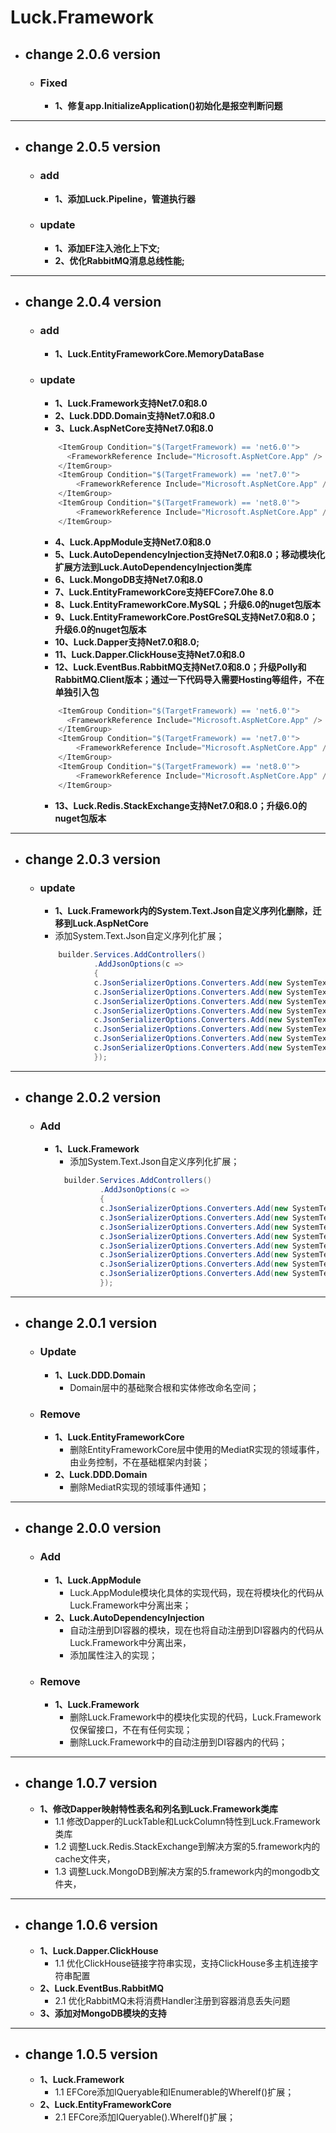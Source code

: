 # Luck.Framework
+ ## change 2.0.6 version
    + ### Fixed
      + **1、修复app.InitializeApplication()初始化是报空判断问题**
---
+ ## change 2.0.5 version
    + ### add
        + **1、添加Luck.Pipeline，管道执行器**
    + ### update
        + **1、添加EF注入池化上下文;**
        + **2、优化RabbitMQ消息总线性能;**
---
+ ## change 2.0.4 version 
  + ### add
    + **1、Luck.EntityFrameworkCore.MemoryDataBase**
  + ### update
    + **1、Luck.Framework支持Net7.0和8.0**
    + **2、Luck.DDD.Domain支持Net7.0和8.0**
    + **3、Luck.AspNetCore支持Net7.0和8.0**
    ```c#
        <ItemGroup Condition="$(TargetFramework) == 'net6.0'">
          <FrameworkReference Include="Microsoft.AspNetCore.App" />
        </ItemGroup>
        <ItemGroup Condition="$(TargetFramework) == 'net7.0'">
            <FrameworkReference Include="Microsoft.AspNetCore.App" />
        </ItemGroup>
        <ItemGroup Condition="$(TargetFramework) == 'net8.0'">
            <FrameworkReference Include="Microsoft.AspNetCore.App" />
        </ItemGroup>
      ```
    + **4、Luck.AppModule支持Net7.0和8.0**
    + **5、Luck.AutoDependencyInjection支持Net7.0和8.0；移动模块化扩展方法到Luck.AutoDependencyInjection类库**
    + **6、Luck.MongoDB支持Net7.0和8.0**
    + **7、Luck.EntityFrameworkCore支持EFCore7.0he 8.0**
    + **8、Luck.EntityFrameworkCore.MySQL；升级6.0的nuget包版本**
    + **9、Luck.EntityFrameworkCore.PostGreSQL支持Net7.0和8.0；升级6.0的nuget包版本**
    + **10、Luck.Dapper支持Net7.0和8.0;**
    + **11、Luck.Dapper.ClickHouse支持Net7.0和8.0**
    + **12、Luck.EventBus.RabbitMQ支持Net7.0和8.0；升级Polly和RabbitMQ.Client版本；通过一下代码导入需要Hosting等组件，不在单独引入包**
    ```c#
        <ItemGroup Condition="$(TargetFramework) == 'net6.0'">
          <FrameworkReference Include="Microsoft.AspNetCore.App" />
        </ItemGroup>
        <ItemGroup Condition="$(TargetFramework) == 'net7.0'">
            <FrameworkReference Include="Microsoft.AspNetCore.App" />
        </ItemGroup>
        <ItemGroup Condition="$(TargetFramework) == 'net8.0'">
            <FrameworkReference Include="Microsoft.AspNetCore.App" />
        </ItemGroup>
      ```
    + **13、Luck.Redis.StackExchange支持Net7.0和8.0；升级6.0的nuget包版本**
---
+ ## change 2.0.3 version
  + ### update
    + **1、Luck.Framework内的System.Text.Json自定义序列化删除，迁移到Luck.AspNetCore**
    + 添加System.Text.Json自定义序列化扩展；
    ```c#
        builder.Services.AddControllers()
                .AddJsonOptions(c =>
                {
                c.JsonSerializerOptions.Converters.Add(new SystemTextJsonConvert.TimeOnlyJsonConverter());
                c.JsonSerializerOptions.Converters.Add(new SystemTextJsonConvert.DateOnlyJsonConverter());
                c.JsonSerializerOptions.Converters.Add(new SystemTextJsonConvert.TimeOnlyNullJsonConverter());
                c.JsonSerializerOptions.Converters.Add(new SystemTextJsonConvert.DateOnlyNullJsonConverter());
                c.JsonSerializerOptions.Converters.Add(new SystemTextJsonConvert.DateTimeConverter());
                c.JsonSerializerOptions.Converters.Add(new SystemTextJsonConvert.DateTimeNullConverter());  
                c.JsonSerializerOptions.Converters.Add(new SystemTextJsonConvert.DateTimeOffsetConverter());
                c.JsonSerializerOptions.Converters.Add(new SystemTextJsonConvert.DateTimeOffsetNullConverter());
                });
      ```
---
+ ## change 2.0.2 version
  + ### Add
    + **1、Luck.Framework**
      + 添加System.Text.Json自定义序列化扩展；
      ```c#
        builder.Services.AddControllers()
                .AddJsonOptions(c =>
                {
                c.JsonSerializerOptions.Converters.Add(new SystemTextJsonConvert.TimeOnlyJsonConverter());
                c.JsonSerializerOptions.Converters.Add(new SystemTextJsonConvert.DateOnlyJsonConverter());
                c.JsonSerializerOptions.Converters.Add(new SystemTextJsonConvert.TimeOnlyNullJsonConverter());
                c.JsonSerializerOptions.Converters.Add(new SystemTextJsonConvert.DateOnlyNullJsonConverter());
                c.JsonSerializerOptions.Converters.Add(new SystemTextJsonConvert.DateTimeConverter());
                c.JsonSerializerOptions.Converters.Add(new SystemTextJsonConvert.DateTimeNullConverter());  
                c.JsonSerializerOptions.Converters.Add(new SystemTextJsonConvert.DateTimeOffsetConverter());
                c.JsonSerializerOptions.Converters.Add(new SystemTextJsonConvert.DateTimeOffsetNullConverter());
                });
      ```
---
+ ## change 2.0.1 version
  + ### Update
    + **1、Luck.DDD.Domain**
      + Domain层中的基础聚合根和实体修改命名空间；
  + ### Remove
    + **1、Luck.EntityFrameworkCore**
      + 删除EntityFrameworkCore层中使用的MediatR实现的领域事件，由业务控制，不在基础框架内封装；
    + **2、Luck.DDD.Domain**
      + 删除MediatR实现的领域事件通知；
---
+ ## change 2.0.0 version
  + ### Add 
    + **1、Luck.AppModule**
      + Luck.AppModule模块化具体的实现代码，现在将模块化的代码从Luck.Framework中分离出来；
    + **2、Luck.AutoDependencyInjection**
      + 自动注册到DI容器的模块，现在也将自动注册到DI容器内的代码从Luck.Framework中分离出来，
      + 添加属性注入的实现；
  + ### Remove
    + **1、Luck.Framework**
      + 删除Luck.Framework中的模块化实现的代码，Luck.Framework仅保留接口，不在有任何实现；
      + 删除Luck.Framework中的自动注册到DI容器内的代码；
---
+ ## change 1.0.7 version
  + **1、修改Dapper映射特性表名和列名到Luck.Framework类库**
    + 1.1 修改Dapper的LuckTable和LuckColumn特性到Luck.Framework类库
    + 1.2 调整Luck.Redis.StackExchange到解决方案的5.framework内的cache文件夹，
    + 1.3 调整Luck.MongoDB到解决方案的5.framework内的mongodb文件夹，
---
+ ## change 1.0.6 version
  + **1、Luck.Dapper.ClickHouse**
    + 1.1 优化ClickHouse链接字符串实现，支持ClickHouse多主机连接字符串配置
  + **2、Luck.EventBus.RabbitMQ**
    + 2.1 优化RabbitMQ未将消费Handler注册到容器消息丢失问题
  + **3、添加对MongoDB模块的支持** 
---
+ ## change 1.0.5 version
  + **1、Luck.Framework**
    + 1.1 EFCore添加IQueryable和IEnumerable的WhereIf()扩展；
  + **2、Luck.EntityFrameworkCore**
    + 2.1 EFCore添加IQueryable().WhereIf()扩展；
